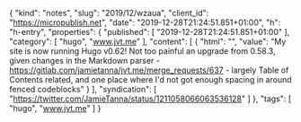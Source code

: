 {
  "kind": "notes",
  "slug": "2019/12/wzaua",
  "client_id": "https://micropublish.net",
  "date": "2019-12-28T21:24:51.851+01:00",
  "h": "h-entry",
  "properties": {
    "published": [
      "2019-12-28T21:24:51.851+01:00"
    ],
    "category": [
      "hugo",
      "www.jvt.me"
    ],
    "content": [
      {
        "html": "",
        "value": "My site is now running Hugo v0.62! Not too painful an upgrade from 0.58.3, given changes in the Markdown parser - https://gitlab.com/jamietanna/jvt.me/merge_requests/637 - largely Table of Contents related, and one place where I'd not got enough spacing in around fenced codeblocks"
      }
    ],
    "syndication": [
      "https://twitter.com/JamieTanna/status/1211058066063536128"
    ]
  },
  "tags": [
    "hugo",
    "www.jvt.me"
  ]
}
